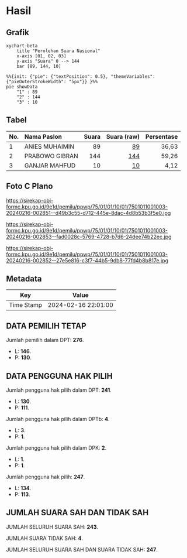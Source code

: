 # Hasil

## Grafik

```mermaid
xychart-beta
    title "Perolehan Suara Nasional"
    x-axis [01, 02, 03]
    y-axis "Suara" 0 --> 144
    bar [89, 144, 10]
```

```mermaid
%%{init: {"pie": {"textPosition": 0.5}, "themeVariables": {"pieOuterStrokeWidth": "5px"}} }%%
pie showData
    "1" : 89
    "2" : 144
    "3" : 10
```

## Tabel

| No. | Nama Paslon    | Suara | Suara (raw) | Persentase |
|:--- |:-------------- | -----:| -----------:| ----------:|
| 1   | ANIES MUHAIMIN | 89    | [89][p-1]   | 36,63      |
| 2   | PRABOWO GIBRAN | 144   | [144][p-2]  | 59,26      |
| 3   | GANJAR MAHFUD  | 10    | [10][p-3]   | 4,12       |


[p-1]: https://github.com/gigit-pemilu/pemilu-2024/blob/main/pilpres/hitung-suara/sub/75-gorontalo/sub/01-gorontalo/sub/01-limboto/sub/1001-kayubulan/sub/003-tps/sub/paslon-1.txt
[p-2]: https://github.com/gigit-pemilu/pemilu-2024/blob/main/pilpres/hitung-suara/sub/75-gorontalo/sub/01-gorontalo/sub/01-limboto/sub/1001-kayubulan/sub/003-tps/sub/paslon-2.txt
[p-3]: https://github.com/gigit-pemilu/pemilu-2024/blob/main/pilpres/hitung-suara/sub/75-gorontalo/sub/01-gorontalo/sub/01-limboto/sub/1001-kayubulan/sub/003-tps/sub/paslon-3.txt

## Foto C Plano

https://sirekap-obj-formc.kpu.go.id/9e1d/pemilu/ppwp/75/01/01/10/01/7501011001003-20240216-002851--d49b3c55-d712-445e-8dac-4d8b53b3f5e0.jpg

https://sirekap-obj-formc.kpu.go.id/9e1d/pemilu/ppwp/75/01/01/10/01/7501011001003-20240216-002853--fad0028c-5769-4728-b7d6-24dee74b22ec.jpg

https://sirekap-obj-formc.kpu.go.id/9e1d/pemilu/ppwp/75/01/01/10/01/7501011001003-20240216-002852--27e5e816-c3f7-44b5-9db8-77fd4b8b817e.jpg


## Metadata

| Key        | Value               |
| ---------- | ------------------- |
| Time Stamp | 2024-02-16 22:01:00 |


## DATA PEMILIH TETAP

Jumlah pemilih dalam DPT: **276**.
 * L: **146**.
 * P: **130**.

## DATA PENGGUNA HAK PILIH

Jumlah pengguna hak pilih dalam DPT: **241**.
 * L: **130**.
 * P: **111**.

Jumlah pengguna hak pilih dalam DPTb: **4**.
 * L: **3**.
 * P: **1**.

Jumlah pengguna hak pilih dalam DPK: **2**.
 * L: **1**.
 * P: **1**.

Jumlah pengguna hak pilih: **247**.
 * L: **134**.
 * P: **113**.

## JUMLAH SUARA SAH DAN TIDAK SAH

JUMLAH SELURUH SUARA SAH: **243**.

JUMLAH SUARA TIDAK SAH: **4**.

JUMLAH SELURUH SUARA SAH DAN SUARA TIDAK SAH: **247**.


